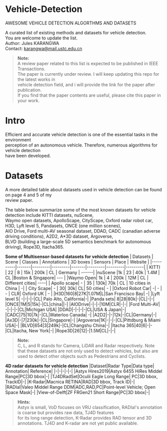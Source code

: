# Vehicle-Detection
AWESOME VEHICLE DETECTION ALGORTHMS AND DATASETS


A curated list of existing methods and datasets for vehicle detection.  
You are welcome to update the list.  
Author: Jules KARANGWA  
Contact: karangwa@mail.ustc.edu.cn  

> **Note:**   
> A review paper related to this list is expected to be published in IEEE Transactions.  
The paper is currently under review. I will keep updating this repo for the latest works in  
vehicle detection field, and i will provide the link for the paper after publication.   
If you find that the paper contents are useful, please cite this paper in your work.  

# Intro  
Efficient and accurate vehicle detection is one of the essential tasks in the environment  
perception of an autonomous vehicle. Therefore, numerous  algorithms for vehicle detection  
have been developed. 

# Datasets  
A more detailed table about datasets used in vehicle detection can be found on page 4 and 5 of my  
review paper.  
 
The table below summarize some of the most known datasets for vehicle detection include KITTI datasets, nuScene,  
Waymo open datasets, ApolloScape, CityScape, Oxford radar robot car, H3D, Lyft level 5, Pandasets, ONCE (one million scenes),   
AIO Drive, Ford multi-AV seasonal dataset, DDAD, CADC (canadian adverse driving conditions), A2D2, A*3D dataset, Argoverse,    
BLVD (building a large-scale 5D semantics benchmark for autonomous driving), Rope3D, Itacha365.  

**Some of Multisensor-based datasets for vehicle detection**
| Datasets | Scene | Classes | Annotations | 3D boxes | Sensors | Place | Website |
|----------|-------|---------|---------|-------|---------|---------|---------|
| KITTI    |   22  |    8    | 15k | 200k |   CL   | Germany | ------|
|nuScene   |1k     | 23      | 40k | 1.4M | CL    |Boston & Singapore| --- |
|Waymo Open| 1k    | 4       | 200k | 12M | CL | Different cities| ----|
| Apollo scape| - | 35 | 130k| 70k | CL | 10 cities in China | -|
| City Scape| - | 30| 30k| CL| 50 cities| - |
|Oxford Robot Car| -| - | - | CLR| Oxford UK | - |
|H3D|160|8|27K|1.07M|L|San Francisco Bay| -|
|Lyft level 5| -|-|-|-|CL| Palo Alto, California|-| 
|Panda sets| 8|28|80k|-|CL|-|-|
|ONCE|1M|5|15k|-|CL|china||-|
|AIODrive|-|-|-|10M|CLR|-|-|
|Ford Multi-AV| -|-|-|-|CL|Michigan USA|
|DDAD|-|-|-|-|CL|USA & Japan|-|
|CADC|75|10|7k|-|CL|Waterloo Canada| -|
|A2D2|-|-|12k|-|CL|Germany|-|
|Ax3D|-|7|230k|-|CL|Singapore|-|
|Argoverse|1K|-|-|-|CL|Pittdburg & Miami USA|-|
|BLVD|654|3|249k|-|CL|Changshu China|-|
|Itacha 365|40|6|-|-|CL|Itacha, New York|-|
|Rope3D|26|12|-|1.5M|CL|-|-|

> **Note:**  
> C, L, and R stands for Camera, LiDAR and Radar respectively.
> Note that these datasets are not only used to detect vehicles, but also are used to detect other objects
> such as Pedestrians and Cyclists.


**4D radar datasets for vehicle detection**
|Dataset|Radar Type|Data type| Annotation| Reference|
|-|-|-|-|-|
|Astyx Hires2019|Astyx 6455 HiRes Middel Range|PC|3D bbox|-|
|TJ4DRadSet|Oculii Eagle Long Range|	PC|3D bbox, TrackID|-|
|K-Radar|Macnica RETINA|RAD|3D bbox, Track ID|-|
|RADIal|Valeo Middel Range DDM|ADC,RAD,PC|Point-level Vehicle; Open Space Mask|-|
|View-of-Delft|ZF FRGen21 Short Range|PC|3D bbox|-|

> **Hints:**     
> Astyx is small, VoD focuses on VRU classification, RADIal's annotation is coarse but provides raw data, TJ4D features  
> for its long range detection, K-Radar provides RAD tensor and 3D annotations. TJ4D and K-radar are not yet public available.



